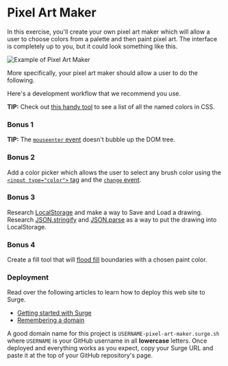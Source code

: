 # Pixel Art Maker

In this exercise, you'll create your own pixel art maker which will allow a user to choose colors from a palette and then paint pixel art. The interface is completely up to you, but it could look something like this.

![Example of Pixel Art Maker](pixel-art-maker-alt.png)

More specifically, your pixel art maker should allow a user to do the following.

<!-- 1. Start with a blank canvas of pixels. -->
<!-- 1. Select a brush color from a palette of colors. -->
<!-- 1. Paint the pixels on the canvas using the brush color. -->
<!-- 1. Repeat step 2. -->

Here's a development workflow that we recommend you use.

<!-- 1. Fork and clone this repository. -->
<!-- 1. Create a small, 2x2 grid canvas made up of white, square `div` tags with a border. -->
<!-- 1. Add an event listener to each `div` so when clicked the background turns red. -->
<!-- 1. Create a small palette of two colors (e.g. red and blue) below the canvas using more `div` tags. -->
<!-- 1. Add an event listener to these `div` tags so when clicked the brush color is saved. -->
<!-- 1. Expand the dimensions of the pixel canvas. -->
<!-- 1. Expand the palette with more colors. (i.e. red, orange, yellow, green, blue, purple, brown, gray, black, white, etc.) -->
<!-- 1. Expand the palette with a brush color indicator.
1. Improve the look and feel of the canvas and color palette. Be careful not to break your program's behavior! -->

**TIP:** Check out [this handy tool](http://www.colors.commutercreative.com/grid/) to see a list of all the named colors in CSS.

### Bonus 1

<!-- Improve the mouse so it behaves like a real paintbrush. In other words, allow the user to paint by clicking and dragging across the canvas. For this, you'll need a combination of the `mousedown`, `mouseenter`, and `mouseup` events. -->

**TIP:** The [`mouseenter` event](https://developer.mozilla.org/en-US/docs/Web/Events/mouseenter) doesn't bubble up the DOM tree.

### Bonus 2

Add a color picker which allows the user to select any brush color using the [`<input type="color">` tag](https://developer.mozilla.org/en-US/docs/Web/HTML/Element/input/color) and the [`change` event](https://developer.mozilla.org/en-US/docs/Web/Events/change).

### Bonus 3

Research [LocalStorage](https://developer.mozilla.org/en-US/docs/Web/API/Storage/LocalStorage) and make a way to Save and Load a drawing.  Research [JSON.stringify](https://developer.mozilla.org/en-US/docs/Web/JavaScript/Reference/Global_Objects/JSON/stringify) and [JSON.parse](https://developer.mozilla.org/en-US/docs/Web/JavaScript/Reference/Global_Objects/JSON/parse) as a way to put the drawing into LocalStorage.

### Bonus 4

Create a fill tool that will [flood fill](https://en.wikipedia.org/wiki/Flood_fill) boundaries with a chosen paint color.


### Deployment

Read over the following articles to learn how to deploy this web site to Surge.

- [Getting started with Surge](http://surge.sh/help/getting-started-with-surge)
- [Remembering a domain](http://surge.sh/help/remembering-a-domain)

A good domain name for this project is `USERNAME-pixel-art-maker.surge.sh` where `USERNAME` is your GitHub username in all **lowercase** letters. Once deployed and everything works as you expect, copy your Surge URL and paste it at the top of your GitHub repository's page.
